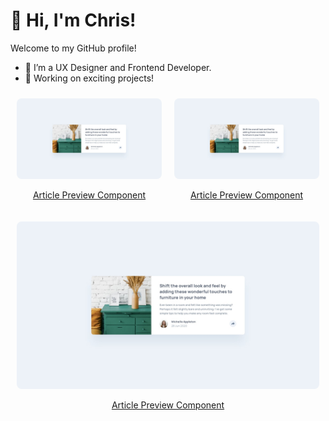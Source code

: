 # 👋 Hi, I'm Chris!  
Welcome to my GitHub profile!  
- 🌱 I’m a UX Designer and Frontend Developer.  
- 🔭 Working on exciting projects!

<div style="display: flex; flex-wrap: wrap; justify-content: space-between;">
  <div style="flex: 1 1 30%; padding: 10px; text-align: center;">
    <a href="https://github.com/chrisbk9674/article-preview-component">
      <img src="https://github.com/chrisbk9674/chrisbk9674/raw/main/images/desktop-design-article-preview-component.jpg" alt="Project 1" style="width: 100%; height: auto; border-radius: 8px;">
      <p>Article Preview Component</p>
    </a>
  </div>
  <div style="flex: 1 1 30%; padding: 10px; text-align: center;">
   <a href="https://github.com/chrisbk9674/article-preview-component">
      <img src="https://github.com/chrisbk9674/chrisbk9674/raw/main/images/desktop-design-article-preview-component.jpg" alt="Project 1" style="width: 100%; height: auto; border-radius: 8px;">
      <p>Article Preview Component</p>
    </a>
  </div>
  <div style="flex: 1 1 30%; padding: 10px; text-align: center;">
   <a href="https://github.com/chrisbk9674/article-preview-component">
      <img src="https://github.com/chrisbk9674/chrisbk9674/raw/main/images/desktop-design-article-preview-component.jpg" alt="Project 1" style="width: 100%; height: auto; border-radius: 8px;">
      <p>Article Preview Component</p>
    </a>
  </div>
</div>

    
<!--## 📈 GitHub Stats  

<table>
  <tr>
    <td><img src="https://github-readme-stats.vercel.app/api?username=chrisbk9674&show_icons=true&theme=tokyonight" height="150"/></td>
    <td><img src="https://github-readme-stats.vercel.app/api/top-langs/?username=chrisbk9674&layout=compact&theme=tokyonight" height="150"/></td>
   
  </tr>
</table> -->
